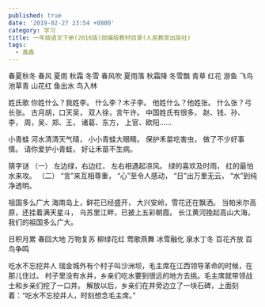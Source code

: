 ```yaml
---
published: true
date: '2019-02-27 23:54 +0800'
category: 学习
title: 一年级语文下册(2016版)部编版教材目录(人民教育出版社)
tags:
  - 鑫鑫
---
```

春夏秋冬
春风 夏雨 秋霜 冬雪
春风吹 夏雨落 秋霜降 冬雪飘
青草 红花 游鱼 飞鸟
池草青 山花红 鱼出水 鸟入林

姓氏歌
你姓什么？我姓李。
什么李？木子李。
他姓什么？他姓张。
什么张？弓长张。
古月胡，口天吴，
双人徐，言午许。
中国姓氏有很多，
赵、钱、孙、李，
周，吴、郑、王，
诸葛、东方，
上官、欧阳…… 

小青蛙
河水清清天气晴，
小小青蛙大眼睛。
保护禾苗吃害虫，
做了不少好事情。
请你爱护小青蛙，
好让禾苗不生病。

猜字谜
（一）
左边绿，右边红，
左右相遇起凉风。
绿的喜欢及时雨，
红的最怕水来攻。
（二）
“言”来互相尊重，
“心”至令人感动，
“日”出万里无云，
“水”到纯净透明。

祖国多么广大
海南岛上，鲜花已经盛开，
大兴安岭，雪花还在飘洒。
当帕米尔高原，还挂着满天星斗，
乌苏里江畔，已披上五彩朝霞。
长江黄河挽起高山大海，
我们的祖国多么广大。

日积月累
春回大地 万物复苏
柳绿花红 莺歌燕舞
冰雪融化 泉水丁冬
百花齐放 百鸟争鸣

吃水不忘挖井人
瑞金城外有个村子叫沙洲坝，毛主席在江西领导革命的时候，在那儿住过。
村子里没有水井，乡亲们吃水要到很远的地方去挑。毛主席就带领战士和乡亲们挖了一口井。
解放以后，乡亲们在井旁边立了一块石碑，上面刻着：“吃水不忘挖井人，时刻想念毛主席。”
